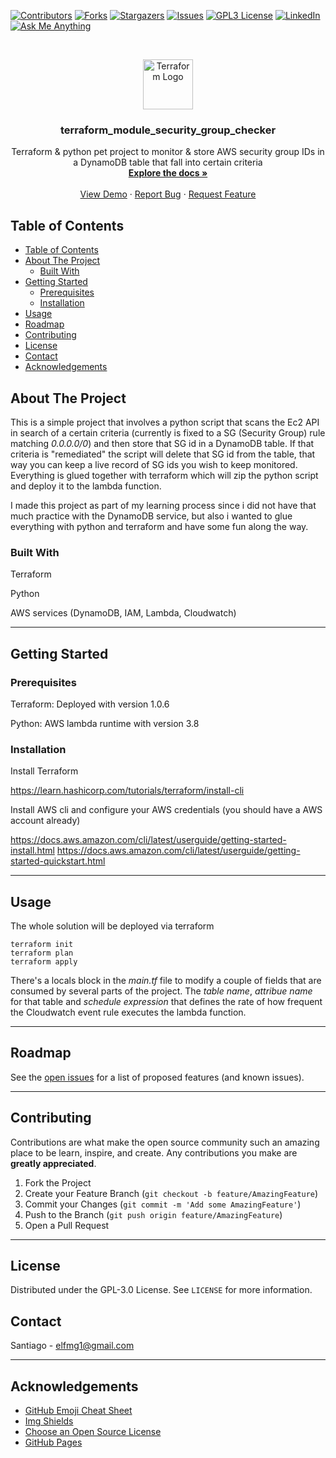 [![Contributors][contributors-shield]][contributors-url]
[![Forks][forks-shield]][forks-url]
[![Stargazers][stars-shield]][stars-url]
[![Issues][issues-shield]][issues-url]
[![GPL3 License][license-shield]][license-url]
[![LinkedIn][linkedin-shield]][linkedin-url]
[![Ask Me Anything][ask-me-anything]][personal-page]

<!-- PROJECT LOGO -->
<br />
<p align="center">
  <a href="https://github.com/not-existing-organization/terraform_module_security_group_checker">
    <img src="https://github.com/not-existing-organization/terraform_module_security_group_checker/raw/master/.assets/terraform-logo.png" alt="Terraform Logo" width="80" height="80">

  </a>

<h3 align="center">terraform_module_security_group_checker</h3>

  <p align="center">
    Terraform & python pet project to monitor & store AWS security group IDs in a DynamoDB table that fall into certain criteria
    <br />
    <a href="https://github.com/not-existing-organization/terraform_module_security_group_checker/blob/master/README.md"><strong>Explore the docs »</strong></a>
    <br />
    <br />
    <a href="https://github.com/not-existing-organization/terraform_module_security_group_checker">View Demo</a>
    ·
    <a href="https://github.com/not-existing-organization/terraform_module_security_group_checker/issues/new?labels=i%3A+bug&template=1-bug-report.md">Report Bug</a>
    ·
    <a href="https://github.com/not-existing-organization/terraform_module_security_group_checker/issues/new?labels=i%3A+enhancement&template=2-feature-request.md">Request Feature</a>
  </p>
</p>

<!-- TABLE OF CONTENTS -->

## Table of Contents

- [Table of Contents](#table-of-contents)
- [About The Project](#about-the-project)
  - [Built With](#built-with)
- [Getting Started](#getting-started)
  - [Prerequisites](#prerequisites)
  - [Installation](#installation)
- [Usage](#usage)
- [Roadmap](#roadmap)
- [Contributing](#contributing)
- [License](#license)
- [Contact](#contact)
- [Acknowledgements](#acknowledgements)

<!-- ABOUT THE PROJECT -->

## About The Project

This is a simple project that involves a python script that scans the Ec2 API in search of a certain criteria (currently is fixed to a SG (Security Group) rule matching *0.0.0.0/0*) and then store that SG id in a DynamoDB table. If that criteria is "remediated" the script will delete that SG id from the table, that way you can keep a live record of SG ids you wish to keep monitored. Everything is glued together with terraform which will zip the python script and deploy it to the lambda function.

I made this project as part of my learning process since i did not have that much practice with the DynamoDB service, but also i wanted to glue everything with python and terraform and have some fun along the way.

<!--
There are many great README templates available on GitHub, however, I didn't find one that really suit my needs so I created this enhanced one. I want to create a README template so amazing that it'll be the last one you ever need.

Here's why:

- Your time should be focused on creating something amazing. A project that solves a problem and helps others
- You shouldn't be doing the same tasks over and over like creating a README from scratch
- You should element DRY principles to the rest of your life :smile:

Of course, no one template will serve all projects since your needs may be different. So I'll be adding more in the near future. You may also suggest changes by forking this repo and creating a pull request or opening an issue.

A list of commonly used resources that I find helpful are listed in the acknowledgements.
-->

### Built With

Terraform

Python

AWS services (DynamoDB, IAM, Lambda, Cloudwatch)

<!--
This section should list any major frameworks that you built your project using. Leave any add-ons/plugins for the acknowledgements section. Here are a few examples.

- [Bootstrap](https://getbootstrap.com)
- [JQuery](https://jquery.com)
- [Laravel](https://laravel.com)
-->

---

<!-- GETTING STARTED -->

## Getting Started


<!--
This is an example of how you may give instructions on setting up your project locally.
To get a local copy up and running follow these simple example steps.
-->

### Prerequisites

Terraform: Deployed with version 1.0.6

Python: AWS lambda runtime with version 3.8

<!--

This is an example of how to list things you need to use the software and how to install them.

- npm

```sh
npm install npm@latest -g
```
-->

### Installation

Install Terraform

https://learn.hashicorp.com/tutorials/terraform/install-cli

Install AWS cli and configure your AWS credentials (you should have a AWS account already)

https://docs.aws.amazon.com/cli/latest/userguide/getting-started-install.html
https://docs.aws.amazon.com/cli/latest/userguide/getting-started-quickstart.html



<!--
1. Get a free API Key at [https://example.com](https://example.com)
2. Clone the repo

```sh
git clone https://github.com/your_username_/Project-Name.git
```

3. Install NPM packages

```sh
npm install
```

4. Enter your API in `config.js`

```JS
const API_KEY = 'ENTER YOUR API';
```
-->

---

<!-- USAGE EXAMPLES -->

## Usage

The whole solution will be deployed via terraform

```
terraform init
terraform plan
terraform apply 
```

There's a locals block in the *main.tf* file to modify a couple of fields that are consumed by several parts of the project. The *table name*, *attribue name* for that table and *schedule expression* that defines the rate of how frequent the Cloudwatch event rule executes the lambda function.

<!--
Use this space to show useful examples of how a project can be used. Additional screenshots, code examples and demos work well in this space. You may also link to more resources.

_For more examples, please refer to the [Documentation](https://example.com)_
-->

---

<!-- ROADMAP -->

## Roadmap

See the [open issues](https://github.com/not-existing-organization/terraform_module_security_group_checker/raw/main/issues) for a list of proposed features (and known issues).

---

<!-- CONTRIBUTING -->

## Contributing

Contributions are what make the open source community such an amazing place to be learn, inspire, and create. Any contributions you make are **greatly appreciated**.

1. Fork the Project
2. Create your Feature Branch (`git checkout -b feature/AmazingFeature`)
3. Commit your Changes (`git commit -m 'Add some AmazingFeature'`)
4. Push to the Branch (`git push origin feature/AmazingFeature`)
5. Open a Pull Request

---

<!-- LICENSE -->

## License

Distributed under the GPL-3.0 License. See `LICENSE` for more information.

<!-- CONTACT -->

## Contact

Santiago - elfmg1@gmail.com

---

<!-- ACKNOWLEDGEMENTS -->

## Acknowledgements

- [GitHub Emoji Cheat Sheet](https://www.webpagefx.com/tools/emoji-cheat-sheet)
- [Img Shields](https://shields.io)
- [Choose an Open Source License](https://choosealicense.com)
- [GitHub Pages](https://pages.github.com)

<!-- MARKDOWN LINKS & IMAGES -->
<!-- https://www.markdownguide.org/basic-syntax/#reference-style-links -->

[contributors-shield]: https://img.shields.io/github/contributors/not-existing-organization/terraform_module_security_group_checker.svg?style=for-the-badge
[contributors-url]: https://github.com/not-existing-organization/terraform_module_security_group_checker/graphs/contributors
[forks-shield]: https://img.shields.io/github/forks/not-existing-organization/terraform_module_security_group_checker.svg?style=for-the-badge
[forks-url]: https://github.com/not-existing-organization/terraform_module_security_group_checker/network/members
[stars-shield]: https://img.shields.io/github/stars/not-existing-organization/terraform_module_security_group_checker.svg?style=for-the-badge
[stars-url]: https://github.com/not-existing-organization/terraform_module_security_group_checker/stargazers
[issues-shield]: https://img.shields.io/github/issues/not-existing-organization/terraform_module_security_group_checker.svg?style=for-the-badge
[issues-url]: https://github.com/not-existing-organization/terraform_module_security_group_checker/issues
[license-shield]: https://img.shields.io/github/license/not-existing-organization/terraform_module_security_group_checker?style=for-the-badge
[license-url]: https://github.com/not-existing-organization/terraform_module_security_group_checker/blob/master/LICENSE.txt
[linkedin-shield]: https://img.shields.io/badge/-LinkedIn-black.svg?style=for-the-badge&logo=linkedin&colorB=555
[linkedin-url]: https://www.linkedin.com/in/santiago-delcampo/
[product-screenshot]: .assets/screenshot.png
[ask-me-anything]: https://img.shields.io/badge/Ask%20me-anything-1abc9c.svg?style=for-the-badge
[personal-page]: https://github.com/not-existing-organization
